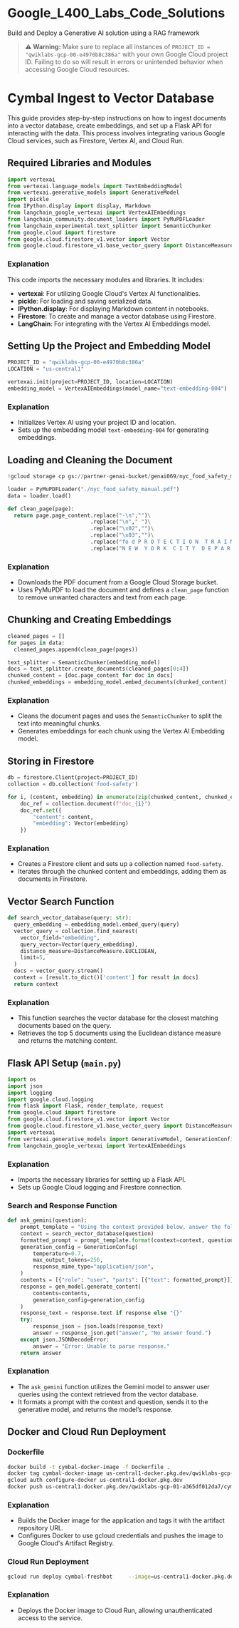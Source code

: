 # Google_L400_Labs_Code_Solutions
Build and Deploy a Generative AI solution using a RAG framework
> **⚠️ Warning:** Make sure to replace all instances of `PROJECT_ID = "qwiklabs-gcp-00-e4970b8c386a"` with your own Google Cloud project ID. Failing to do so will result in errors or unintended behavior when accessing Google Cloud resources.


# Cymbal Ingest to Vector Database

This guide provides step-by-step instructions on how to ingest documents into a vector database, create embeddings, and set up a Flask API for interacting with the data. This process involves integrating various Google Cloud services, such as Firestore, Vertex AI, and Cloud Run.

## Required Libraries and Modules

```python
import vertexai
from vertexai.language_models import TextEmbeddingModel
from vertexai.generative_models import GenerativeModel
import pickle
from IPython.display import display, Markdown
from langchain_google_vertexai import VertexAIEmbeddings
from langchain_community.document_loaders import PyMuPDFLoader
from langchain_experimental.text_splitter import SemanticChunker
from google.cloud import firestore
from google.cloud.firestore_v1.vector import Vector
from google.cloud.firestore_v1.base_vector_query import DistanceMeasure
```

### Explanation
This code imports the necessary modules and libraries. It includes:
- **vertexai**: For utilizing Google Cloud's Vertex AI functionalities.
- **pickle**: For loading and saving serialized data.
- **IPython.display**: For displaying Markdown content in notebooks.
- **Firestore**: To create and manage a vector database using Firestore.
- **LangChain**: For integrating with the Vertex AI Embeddings model.

## Setting Up the Project and Embedding Model

```python
PROJECT_ID = "qwiklabs-gcp-00-e4970b8c386a"
LOCATION = "us-central1"

vertexai.init(project=PROJECT_ID, location=LOCATION)
embedding_model = VertexAIEmbeddings(model_name="text-embedding-004")
```

### Explanation
- Initializes Vertex AI using your project ID and location.
- Sets up the embedding model `text-embedding-004` for generating embeddings.

## Loading and Cleaning the Document

```python
!gcloud storage cp gs://partner-genai-bucket/genai069/nyc_food_safety_manual.pdf .

loader = PyMuPDFLoader("./nyc_food_safety_manual.pdf")
data = loader.load()

def clean_page(page):
  return page.page_content.replace("-\n","")\
                          .replace("\n"," ")\
                          .replace("\x02","")\
                          .replace("\x03","")\
                          .replace("fo d P R O T E C T I O N  T R A I N I N G  M A N U A L","")\
                          .replace("N E W  Y O R K  C I T Y  D E P A R T M E N T  O F  H E A L T H  &  M E N T A L  H Y G I E N E","")
```

### Explanation
- Downloads the PDF document from a Google Cloud Storage bucket.
- Uses PyMuPDF to load the document and defines a `clean_page` function to remove unwanted characters and text from each page.

## Chunking and Creating Embeddings

```python
cleaned_pages = []
for pages in data:
  cleaned_pages.append(clean_page(pages))

text_splitter = SemanticChunker(embedding_model)
docs = text_splitter.create_documents(cleaned_pages[0:4])
chunked_content = [doc.page_content for doc in docs]
chunked_embeddings = embedding_model.embed_documents(chunked_content)
```

### Explanation
- Cleans the document pages and uses the `SemanticChunker` to split the text into meaningful chunks.
- Generates embeddings for each chunk using the Vertex AI Embedding model.

## Storing in Firestore

```python
db = firestore.Client(project=PROJECT_ID)
collection = db.collection('food-safety')

for i, (content, embedding) in enumerate(zip(chunked_content, chunked_embeddings)):
    doc_ref = collection.document(f"doc_{i}")
    doc_ref.set({
        "content": content,
        "embedding": Vector(embedding)
    })
```

### Explanation
- Creates a Firestore client and sets up a collection named `food-safety`.
- Iterates through the chunked content and embeddings, adding them as documents in Firestore.

## Vector Search Function

```python
def search_vector_database(query: str):
  query_embedding = embedding_model.embed_query(query)
  vector_query = collection.find_nearest(
    vector_field="embedding",
    query_vector=Vector(query_embedding),
    distance_measure=DistanceMeasure.EUCLIDEAN,
    limit=5,
  )
  docs = vector_query.stream()
  context = [result.to_dict()['content'] for result in docs]
  return context
```

### Explanation
- This function searches the vector database for the closest matching documents based on the query.
- Retrieves the top 5 documents using the Euclidean distance measure and returns the matching content.

## Flask API Setup (`main.py`)

```python
import os
import json
import logging
import google.cloud.logging
from flask import Flask, render_template, request
from google.cloud import firestore
from google.cloud.firestore_v1.vector import Vector
from google.cloud.firestore_v1.base_vector_query import DistanceMeasure
import vertexai
from vertexai.generative_models import GenerativeModel, GenerationConfig
from langchain_google_vertexai import VertexAIEmbeddings
```

### Explanation
- Imports the necessary libraries for setting up a Flask API.
- Sets up Google Cloud logging and Firestore connection.

### Search and Response Function

```python
def ask_gemini(question):
    prompt_template = "Using the context provided below, answer the following question:\nContext: {context}\nQuestion: {question}\nAnswer:"
    context = search_vector_database(question)
    formatted_prompt = prompt_template.format(context=context, question=question)
    generation_config = GenerationConfig(
        temperature=0.7,
        max_output_tokens=256,
        response_mime_type="application/json",
    )
    contents = [{"role": "user", "parts": [{"text": formatted_prompt}]}]
    response = gen_model.generate_content(
        contents=contents,
        generation_config=generation_config
    )
    response_text = response.text if response else "{}"
    try:
        response_json = json.loads(response_text)
        answer = response_json.get("answer", "No answer found.")
    except json.JSONDecodeError:
        answer = "Error: Unable to parse response."
    return answer
```

### Explanation
- The `ask_gemini` function utilizes the Gemini model to answer user queries using the context retrieved from the vector database.
- It formats a prompt with the context and question, sends it to the generative model, and returns the model’s response.

## Docker and Cloud Run Deployment

### Dockerfile

```bash
docker build -t cymbal-docker-image -f Dockerfile .
docker tag cymbal-docker-image us-central1-docker.pkg.dev/qwiklabs-gcp-01-a365df012da7/cymbal-artifact-repo/cymbal-docker-image
gcloud auth configure-docker us-central1-docker.pkg.dev
docker push us-central1-docker.pkg.dev/qwiklabs-gcp-01-a365df012da7/cymbal-artifact-repo/cymbal-docker-image
```

### Explanation
- Builds the Docker image for the application and tags it with the artifact repository URL.
- Configures Docker to use gcloud credentials and pushes the image to Google Cloud's Artifact Registry.

### Cloud Run Deployment

```bash
gcloud run deploy cymbal-freshbot     --image=us-central1-docker.pkg.dev/qwiklabs-gcp-01-a365df012da7/cymbal-artifact-repo/cymbal-docker-image     --platform=managed     --region=us-central1     --allow-unauthenticated
```

### Explanation
- Deploys the Docker image to Cloud Run, allowing unauthenticated access to the service.
